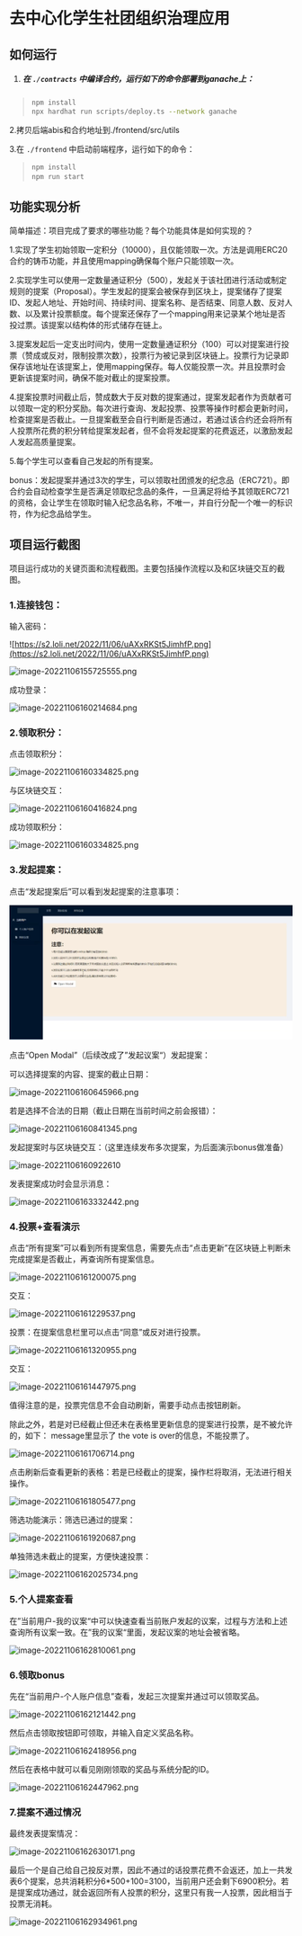 # 去中心化学生社团组织治理应用

## 如何运行

1. ##### 在 `./contracts` 中编译合约，运行如下的命令部署到ganache上：

>```bash
>npm install
>npx hardhat run scripts/deploy.ts --network ganache
>```

2.拷贝后端abis和合约地址到./frontend/src/utils

3.在 `./frontend` 中启动前端程序，运行如下的命令：

>```bash
>npm install
>npm run start
>```

## 功能实现分析

简单描述：项目完成了要求的哪些功能？每个功能具体是如何实现的？

1.实现了学生初始领取一定积分（10000），且仅能领取一次。方法是调用ERC20合约的铸币功能，并且使用mapping确保每个账户只能领取一次。

2.实现学生可以使用一定数量通证积分（500），发起关于该社团进行活动或制定规则的提案（Proposal）。学生发起的提案会被保存到区块上，提案储存了提案ID、发起人地址、开始时间、持续时间、提案名称、是否结束、同意人数、反对人数、以及累计投票额度。每个提案还保存了一个mapping用来记录某个地址是否投过票。该提案以结构体的形式储存在链上。

3.提案发起后一定支出时间内，使用一定数量通证积分（100）可以对提案进行投票（赞成或反对，限制投票次数），投票行为被记录到区块链上。投票行为记录即保存该地址在该提案上，使用mapping保存。每人仅能投票一次。并且投票时会更新该提案时间，确保不能对截止的提案投票。

4.提案投票时间截止后，赞成数大于反对数的提案通过，提案发起者作为贡献者可以领取一定的积分奖励。每次进行查询、发起投票、投票等操作时都会更新时间，检查提案是否截止。一旦提案截至会自行判断是否通过，若通过该合约还会将所有人投票所花费的积分转给提案发起者，但不会将发起提案的花费返还，以激励发起人发起高质量提案。

5.每个学生可以查看自己发起的所有提案。

bonus：发起提案并通过3次的学生，可以领取社团颁发的纪念品（ERC721）。即合约会自动检查学生是否满足领取纪念品的条件，一旦满足将给予其领取ERC721的资格，会让学生在领取时输入纪念品名称，不唯一，并自行分配一个唯一的标识符，作为纪念品给学生。



## 项目运行截图

项目运行成功的关键页面和流程截图。主要包括操作流程以及和区块链交互的截图。

### 1.连接钱包：

输入密码：

![https://s2.loli.net/2022/11/06/uAXxRKSt5JimhfP.png](https://s2.loli.net/2022/11/06/uAXxRKSt5JimhfP.png)

![image-20221106155725555.png](https://s2.loli.net/2022/11/06/IotBeUW9Q65JOKq.png)

成功登录：

![image-20221106160214684.png](https://s2.loli.net/2022/11/06/WiybnBpYPQD5gKj.png)

### 2.领取积分：

点击领取积分：

![image-20221106160334825.png](https://s2.loli.net/2022/11/06/E6A9QskMSfiwujN.png)

与区块链交互：

![image-20221106160416824.png](https://s2.loli.net/2022/11/06/NTWKeMjB6Rg3uO8.png)

成功领取积分：

![image-20221106160334825.png](https://s2.loli.net/2022/11/06/E6A9QskMSfiwujN.png)

### 3.发起提案：

点击“发起提案后”可以看到发起提案的注意事项：

![image-20221106160558423](.\README.assets\image-20221106160558423.png)

点击“Open Modal”（后续改成了”发起议案“）发起提案：

可以选择提案的内容、提案的截止日期：

![image-20221106160645966.png](https://s2.loli.net/2022/11/06/srNmaD5fRqQYtUH.png)

若是选择不合法的日期（截止日期在当前时间之前会报错）：

![image-20221106160841345.png](https://s2.loli.net/2022/11/06/NJ65WxfiqyRSkA1.png)

发起提案时与区块链交互：（这里连续发布多次提案，为后面演示bonus做准备）

![image-20221106160922610](https://s2.loli.net/2022/11/06/ZXem3MJRsOIhDoU.png)

发表提案成功时会显示消息：

![image-20221106163332442.png](https://s2.loli.net/2022/11/06/J6EzUMwdY2rgIvW.png)

### 4.投票+查看演示

点击“所有提案”可以看到所有提案信息，需要先点击“点击更新”在区块链上判断未完成提案是否截止，再查询所有提案信息。

![image-20221106161200075.png](https://s2.loli.net/2022/11/06/hTsrv6yQEVWJ85n.png)

交互：

![image-20221106161229537.png](https://s2.loli.net/2022/11/06/t32WLxVzkn1NSl4.png)

投票：在提案信息栏里可以点击“同意”或反对进行投票。

![image-20221106161320955.png](https://s2.loli.net/2022/11/06/v8HdpGMgsI4fAac.png)

交互：

![image-20221106161447975.png](https://s2.loli.net/2022/11/06/doJstRzG7ViDSCZ.png)

值得注意的是，投票完信息不会自动刷新，需要手动点击按钮刷新。

除此之外，若是对已经截止但还未在表格里更新信息的提案进行投票，是不被允许的，如下： message里显示了 the vote is over的信息，不能投票了。 

![image-20221106161706714.png](https://s2.loli.net/2022/11/06/LMFZNTCu2bqecWf.png)

点击刷新后查看更新的表格：若是已经截止的提案，操作栏将取消，无法进行相关操作。

![image-20221106161805477.png](https://s2.loli.net/2022/11/06/q2rkwYiP6UfoT4X.png)

筛选功能演示：筛选已通过的提案：

![image-20221106161920687.png](https://s2.loli.net/2022/11/06/urijZHsvN2taPMF.png)

单独筛选未截止的提案，方便快速投票：

![image-20221106162025734.png](https://s2.loli.net/2022/11/06/reTlfMXy36CwgRA.png)

### 5.个人提案查看

在”当前用户-我的议案“中可以快速查看当前账户发起的议案，过程与方法和上述查询所有议案一致。在”我的议案“里面，发起议案的地址会被省略。

![image-20221106162810061.png](https://s2.loli.net/2022/11/06/uDXA8fvIPaobCL1.png)

### 6.领取bonus

先在“当前用户-个人账户信息”查看，发起三次提案并通过可以领取奖品。

![image-20221106162121442.png](https://s2.loli.net/2022/11/06/TQ4pEUz2RKqCI81.png)

然后点击领取按钮即可领取，并输入自定义奖品名称。

![image-20221106162418956.png](https://s2.loli.net/2022/11/06/yDK2z8OnALcFwR5.png)

然后在表格中就可以看见刚刚领取的奖品与系统分配的ID。

![image-20221106162447962.png](https://s2.loli.net/2022/11/06/C7wZ89mYzXFPQDO.png)



### 7.提案不通过情况

最终发表提案情况：

![image-20221106162630171.png](https://s2.loli.net/2022/11/06/4GFjHYZxgNQK671.png)

最后一个是自己给自己投反对票，因此不通过的话投票花费不会返还，加上一共发表6个提案，总共消耗积分6*500+100=3100，当前用户还会剩下6900积分。若是提案成功通过，就会返回所有人投票的积分，这里只有我一人投票，因此相当于投票无消耗。

![image-20221106162934961.png](https://s2.loli.net/2022/11/06/h3EjCtzpXAR1TxP.png)
